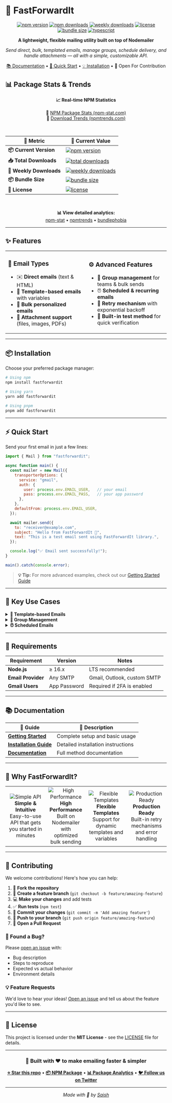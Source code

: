 # 📧 FastForwardIt

<div align="center">

[![npm version](https://img.shields.io/npm/v/fastforwardit.svg?style=flat-square&color=007acc&logo=npm)](https://www.npmjs.com/package/fastforwardit)
[![npm downloads](https://img.shields.io/npm/dt/fastforwardit.svg?style=flat-square&color=green&logo=npm)](https://www.npmjs.com/package/fastforwardit)
[![weekly downloads](https://img.shields.io/npm/dw/fastforwardit.svg?style=flat-square&color=brightgreen&logo=npm)](https://www.npmjs.com/package/fastforwardit)
[![license](https://img.shields.io/npm/l/fastforwardit.svg?style=flat-square&color=blue)](https://github.com/yourusername/fastforwardit/blob/main/LICENSE)
[![bundle size](https://img.shields.io/bundlephobia/minzip/fastforwardit?style=flat-square&color=orange&logo=webpack)](https://bundlephobia.com/package/fastforwardit)
[![typescript](https://img.shields.io/badge/TypeScript-Ready-blue?style=flat-square&logo=typescript)](https://www.npmjs.com/package/fastforwardit)

**A lightweight, flexible mailing utility built on top of Nodemailer**

*Send direct, bulk, templated emails, manage groups, schedule delivery, and handle attachments — all with a simple, customizable API.*

[📚 Documentation](docs/reference.md) • [🚀 Quick Start](docs/getting-started.md) • [💡 Installation](docs/installation.md) • 🤝 Open For Contribution
</div>

## 📊 Package Stats & Trends

<p align="center">
  <strong>📈 Real-time NPM Statistics</strong><br/><br/>
  🔗 <a href="https://npm-stat.com/charts.html?package=fastforwardit">NPM Package Stats (npm-stat.com)</a><br/>
  🔗 <a href="https://npmtrends.com/fastforwardit">Download Trends (npmtrends.com)</a><br/>
</p>

<br/>

<p align="center">
<table>
  <thead>
    <tr>
      <th>📌 Metric</th>
      <th>🔢 Current Value</th>
    </tr>
  </thead>
  <tbody>
    <tr>
      <td><strong>📦 Current Version</strong></td>
      <td>
        <a href="https://www.npmjs.com/package/fastforwardit">
          <img src="https://img.shields.io/npm/v/fastforwardit?color=green&logo=npm" alt="npm version"/>
        </a>
      </td>
    </tr>
    <tr>
      <td><strong>📥 Total Downloads</strong></td>
      <td>
        <a href="https://www.npmjs.com/package/fastforwardit">
          <img src="https://img.shields.io/npm/dt/fastforwardit?color=blue&logo=npm" alt="total downloads"/>
        </a>
      </td>
    </tr>
    <tr>
      <td><strong>📅 Weekly Downloads</strong></td>
      <td>
        <a href="https://www.npmjs.com/package/fastforwardit">
          <img src="https://img.shields.io/npm/dw/fastforwardit?color=brightgreen&logo=npm" alt="weekly downloads"/>
        </a>
      </td>
    </tr>
    <tr>
      <td><strong>📦 Bundle Size</strong></td>
      <td>
        <a href="https://bundlephobia.com/package/fastforwardit">
          <img src="https://img.shields.io/bundlephobia/minzip/fastforwardit?color=orange&logo=webpack" alt="bundle size"/>
        </a>
      </td>
    </tr>
    <tr>
      <td><strong>📄 License</strong></td>
      <td>
        <a href="https://github.com/yourusername/fastforwardit/blob/main/LICENSE">
          <img src="https://img.shields.io/npm/l/fastforwardit?color=blue" alt="license"/>
        </a>
      </td>
    </tr>
  </tbody>
</table>

<br/>

</p>

<p align="center">
  <strong>📊 View detailed analytics:</strong><br/>
  <a href="https://npm-stat.com/charts.html?package=fastforwardit">npm-stat</a> • 
  <a href="https://npmtrends.com/fastforwardit">npmtrends</a> • 
  <a href="https://bundlephobia.com/package/fastforwardit">bundlephobia</a>
</p>

---

## ✨ Features

<table>
<tr>
<td width="50%">

### 📮 **Email Types**
- ✉️ **Direct emails** (text & HTML)
- 📝 **Template-based emails** with variables  
- 📢 **Bulk personalized emails**
- 📎 **Attachment support** (files, images, PDFs)

</td>
<td width="50%">

### ⚙️ **Advanced Features**
- 👥 **Group management** for teams & bulk sends
- ⏰ **Scheduled & recurring emails**
- 🔄 **Retry mechanism** with exponential backoff
- 🧪 **Built-in test method** for quick verification

</td>
</tr>
</table>

---

## 📦 Installation

Choose your preferred package manager:

```bash
# Using npm
npm install fastforwardit

# Using yarn
yarn add fastforwardit

# Using pnpm
pnpm add fastforwardit
```

---

## ⚡ Quick Start

Send your first email in just a few lines:

```javascript
import { Mail } from "fastforwardit";

async function main() {
  const mailer = new Mail({
    transporterOptions: {
      service: "gmail",
      auth: {
        user: process.env.EMAIL_USER,   // your email
        pass: process.env.EMAIL_PASS,   // your app password
      },
    },
    defaultFrom: process.env.EMAIL_USER,
  });

  await mailer.send({
    to: "receiver@example.com",
    subject: "Hello from FastForwardIt 👋",
    text: "This is a test email sent using FastForwardIt library.",
  });

  console.log("✅ Email sent successfully!");
}

main().catch(console.error);
```

> **💡 Tip:** For more advanced examples, check out our [Getting Started Guide](docs/getting-started.md)

---

## 🔧 Key Use Cases

<details>
<summary><strong>📝 Template-based Emails</strong></summary>

```javascript
await mailer.sendTemplate({
  to: "user@example.com",
  template: "welcome",
  variables: { 
    name: "John Doe", 
    company: "Acme Corp" 
  }
});
```

</details>

<details>
<summary><strong>👥 Group Management</strong></summary>

```javascript
// Create groups and send bulk emails
await mailer.createGroup("team", ["john@company.com", "jane@company.com"]);
await mailer.sendToGroup("team", {
  subject: "Weekly Update",
  html: "<h1>Hello Team!</h1>"
});
```

</details>

<details>
<summary><strong>⏰ Scheduled Emails</strong></summary>

```javascript
// Schedule email for later
await mailer.schedule({
  to: "client@example.com",
  subject: "Scheduled Reminder",
  text: "This is your scheduled reminder!",
  sendAt: new Date("2024-12-25T10:00:00Z")
});
```

</details>

---

## 🔑 Requirements

| Requirement | Version | Notes |
|-------------|---------|-------|
| **Node.js** | ≥ 16.x | LTS recommended |
| **Email Provider** | Any SMTP | Gmail, Outlook, custom SMTP |
| **Gmail Users** | App Password | Required if 2FA is enabled |

---

## 📚 Documentation

<div align="center">

| 📖 Guide | 📄 Description |
|----------|----------------|
| [**Getting Started**](docs/getting-started.md) | Complete setup and basic usage |
| [**Installation Guide**](docs/installation.md) | Detailed installation instructions |
| [**Documentation**](docs/reference.md) | Full method documentation |

</div>

---

## 🌟 Why FastForwardIt?

<table>
<tr>
<td align="center" width="25%">
<img src="https://img.shields.io/badge/Simple-API-brightgreen?style=for-the-badge" alt="Simple API">
<br><strong>Simple & Intuitive</strong>
<br>Easy-to-use API that gets you started in minutes
</td>
<td align="center" width="25%">
<img src="https://img.shields.io/badge/High-Performance-blue?style=for-the-badge" alt="High Performance">
<br><strong>High Performance</strong>
<br>Built on Nodemailer with optimized bulk sending
</td>
<td align="center" width="25%">
<img src="https://img.shields.io/badge/Flexible-Templates-orange?style=for-the-badge" alt="Flexible Templates">
<br><strong>Flexible Templates</strong>
<br>Support for dynamic templates and variables
</td>
<td align="center" width="25%">
<img src="https://img.shields.io/badge/Production-Ready-red?style=for-the-badge" alt="Production Ready">
<br><strong>Production Ready</strong>
<br>Built-in retry mechanisms and error handling
</td>
</tr>
</table>

---

## 🤝 Contributing

We welcome contributions! Here's how you can help:

1. 🍴 **Fork the repository**
2. 🌿 **Create a feature branch** (`git checkout -b feature/amazing-feature`)
3. 💻 **Make your changes** and add tests
4. ✅ **Run tests** (`npm test`)
5. 📝 **Commit your changes** (`git commit -m 'Add amazing feature'`)
6. 🚀 **Push to your branch** (`git push origin feature/amazing-feature`)
7. 🔄 **Open a Pull Request**

### 🐛 Found a Bug?
Please [open an issue](https://github.com/yourusername/fastforwardit/issues) with:
- Bug description
- Steps to reproduce
- Expected vs actual behavior
- Environment details

### 💡 Feature Requests
We'd love to hear your ideas! [Open an issue](https://github.com/yourusername/fastforwardit/issues) and tell us about the feature you'd like to see.

---

## 📄 License

This project is licensed under the **MIT License** - see the [LICENSE](LICENSE) file for details.

---

<div align="center">

### 💝 Built with ❤️ to make emailing faster & simpler

**[⭐ Star this repo](https://github.com/yourusername/fastforwardit)** • **[📦 NPM Package](https://www.npmjs.com/package/fastforwardit)** • **[📊 Package Analytics](https://npm-stat.com/charts/fastforwardit)** • **[🐦 Follow us on Twitter](https://twitter.com/yourusername)**

---

*Made with 🚀 by [Saish](https://github.com/saishmungase)*

</div>